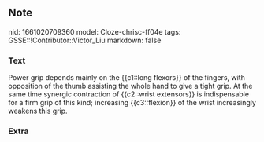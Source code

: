 ## Note
nid: 1661020709360
model: Cloze-chrisc-ff04e
tags: GSSE::!Contributor::Victor_Liu
markdown: false

### Text
Power grip depends mainly on the {{c1::long flexors}} of the fingers, with opposition of the thumb assisting the whole hand to give a tight grip. At the same time synergic contraction of {{c2::wrist extensors}} is indispensable for a firm grip of this kind; increasing {{c3::flexion}} of the wrist increasingly weakens this grip.

### Extra

